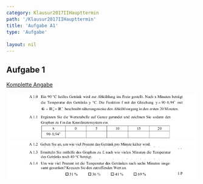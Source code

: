 ```yaml
---
category: Klausur2017IIHaupttermin
path: '/Klausur2017IIHaupttermin'
title: 'Aufgabe A1'
type: 'Aufgabe'

layout: nil
---
```


## Aufgabe 1
<p> <a href="https://www.isb.bayern.de/download/19893/2017_mii_ht.pdf"> Komplette Angabe </a> </p>
<img src="./Aufgabenstellungen/2017_mii_ht/2017_mii_ht_a1.png">
<img src="./Aufgabenstellungen/2017_mii_ht/2017_mii_ht_a1_3.png">
<img src="./Aufgabenstellungen/2017_mii_ht/2017_mii_ht_a1_4.png">
<img src="./Aufgabenstellungen/2017_mii_ht/2017_mii_ht_a1_5.png">

